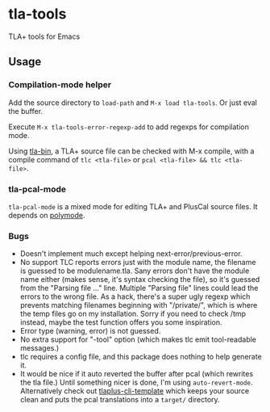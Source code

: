 # tla-tools

TLA+ tools for Emacs

## Usage

### Compilation-mode helper
Add the source directory to `load-path` and `M-x load tla-tools`. Or
just eval the buffer.

Execute `M-x tla-tools-error-regexp-add` to add regexps for
compilation mode.

Using [tla-bin](https://github.com/pmer/tla-bin), a TLA+ source file
can be checked with M-x compile, with a compile command of `tlc
<tla-file>` or `pcal <tla-file> && tlc <tla-file>`.

### tla-pcal-mode

`tla-pcal-mode` is a mixed mode for editing TLA+ and PlusCal source
files. It depends on [polymode](https://polymode.github.io/).

### Bugs

* Doesn't implement much except helping next-error/previous-error.
* No support TLC reports errors just with the module name, the
  filename is guessed to be modulename.tla. Sany errors don't have the
  module name either (makes sense, it's syntax checking the file), so
  it's guessed from the "Parsing file ..." line. Multiple "Parsing
  file" lines could lead the errors to the wrong file.  As a hack,
  there's a super ugly regexp which prevents matching filenames
  beginning with "/private/", which is where the temp files go on my
  installation. Sorry if you need to check /tmp instead, maybe the
  test function offers you some inspiration.
* Error type (warning, error) is not guessed.
* No extra support for "-tool" option (which makes tlc emit
  tool-readable messages.)
* tlc requires a config file, and this package does nothing to help
  generate it.
* It would be nice if it auto reverted the buffer after pcal (which
  rewrites the tla file.) Until something nicer is done, I'm using
  `auto-revert-mode`. Alternatively check out
  [tlaplus-cli-template](https://github.com/owickstrom/tlaplus-cli-template)
  which keeps your source clean and puts the pcal translations into a
  `target/` directory.

